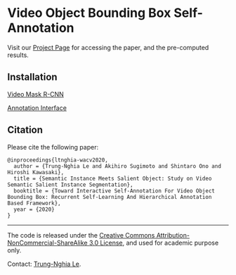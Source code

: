 Video Object Bounding Box Self-Annotation 
=====================================================================================

Visit our [Project Page](https://sites.google.com/view/ltnghia/research/video-self-annotation) for accessing the paper, and the pre-computed results.

Installation
------------------

[Video Mask R-CNN](https://github.com/ltnghia/video-maskrcnn)

[Annotation Interface](https://github.com/ltnghia/video-object-annotation-interface)

Citation
--------------

Please cite the following paper: 

    @inproceedings{ltnghia-wacv2020,
      author = {Trung-Nghia Le and Akihiro Sugimoto and Shintaro Ono and Hiroshi Kawasaki},
      title = {Semantic Instance Meets Salient Object: Study on Video Semantic Salient Instance Segmentation},
      booktitle = {Toward Interactive Self-Annotation For Video Object Bounding Box: Recurrent Self-Learning And Hierarchical Annotation Based Framework},
      year = {2020}
    }

------------------
The code is released under the [Creative Commons Attribution-NonCommercial-ShareAlike 3.0 License](https://creativecommons.org/licenses/by-nc-sa/3.0/), and used for academic purpose only.

Contact: [Trung-Nghia Le](https://sites.google.com/view/ltnghia).
